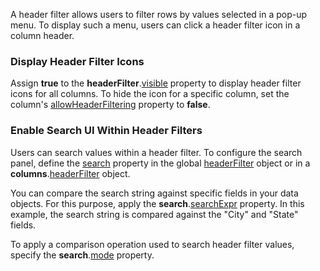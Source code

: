 A header filter allows users to filter rows by values selected in a pop-up menu. To display such a menu, users can click a header filter icon in a column header.

### Display Header Filter Icons

Assign **true** to the **headerFilter**.[visible](/Documentation/ApiReference/UI_Components/dxDataGrid/Configuration/headerFilter/#visible) property to display header filter icons for all columns. To hide the icon for a specific column, set the column's [allowHeaderFiltering](/Documentation/ApiReference/UI_Components/dxDataGrid/Configuration/columns/#allowHeaderFiltering) property to **false**.

### Enable Search UI Within Header Filters

Users can search values within a header filter. To configure the search panel, define the [search](/Documentation/ApiReference/UI_Components/dxDataGrid/Configuration/headerFilter/search/) property in the global [headerFilter](/Documentation/ApiReference/UI_Components/dxDataGrid/Configuration/headerFilter/) object or in a **columns**.[headerFilter](/Documentation/ApiReference/UI_Components/dxDataGrid/Configuration/columns/headerFilter/) object. 

You can compare the search string against specific fields in your data objects. For this purpose, apply the **search**.[searchExpr](/Documentation/ApiReference/UI_Components/dxDataGrid/Configuration/columns/headerFilter/search/#searchExpr) property. In this example, the search string is compared against the "City" and "State" fields.

To apply a comparison operation used to search header filter values, specify the **search**.[mode](/Documentation/ApiReference/UI_Components/dxDataGrid/Configuration/columns/headerFilter/search/#mode) property.
